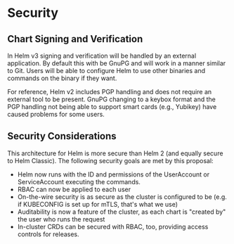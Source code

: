 # Security

## Chart Signing and Verification

In Helm v3 signing and verification will be handled by an external application.
By default this with be GnuPG and will work in a manner similar to Git. Users will
be able to configure Helm to use other binaries and commands on the binary if
they want.

For reference, Helm v2 includes PGP handling and does not require an external
tool to be present. GnuPG changing to a keybox format and the PGP handling not
being able to support smart cards (e.g., Yubikey) have caused problems for some
users.

## Security Considerations

This architecture for Helm is more secure than Helm 2 (and equally secure to
Helm Classic). The following security goals are met by this proposal:

- Helm now runs with the ID and permissions of the UserAccount or
  ServiceAccount executing the commands.
- RBAC can now be applied to each user
- On-the-wire security is as secure as the cluster is configured to be (e.g. if
  KUBECONFIG is set up for mTLS, that's what we use)
- Auditability is now a feature of the cluster, as each chart is "created by"
  the user who runs the request
- In-cluster CRDs can be secured with RBAC, too, providing access controls for
  releases.


